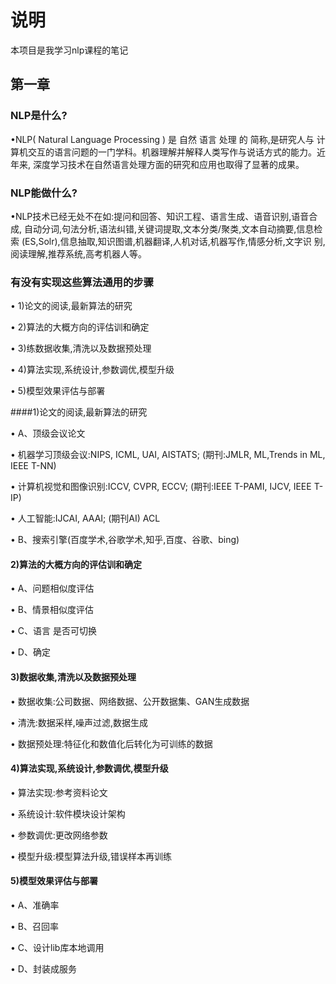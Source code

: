 # 说明
本项目是我学习nlp课程的笔记

## 第一章
### NLP是什么?

•NLP( Natural Language Processing ) 是 自然 语言 处理 的 简称,是研究人与
计算机交互的语言问题的一门学科。机器理解并解释人类写作与说话方式的能力。近年来,
深度学习技术在自然语言处理方面的研究和应用也取得了显著的成果。

### NLP能做什么?

•NLP技术已经无处不在如:提问和回答、知识工程、语言生成、语音识别,语音合成,
自动分词,句法分析,语法纠错,关键词提取,文本分类/聚类,文本自动摘要,信息检索
(ES,Solr),信息抽取,知识图谱,机器翻译,人机对话,机器写作,情感分析,文字识
别,阅读理解,推荐系统,高考机器人等。

### 有没有实现这些算法通用的步骤

• 1)论文的阅读,最新算法的研究

• 2)算法的大概方向的评估训和确定

• 3)练数据收集,清洗以及数据预处理

• 4)算法实现,系统设计,参数调优,模型升级

• 5)模型效果评估与部署

####1)论文的阅读,最新算法的研究

• A、顶级会议论文

• 机器学习顶级会议:NIPS, ICML, UAI, AISTATS; (期刊:JMLR, ML,Trends in ML, IEEE T-NN)

• 计算机视觉和图像识别:ICCV, CVPR, ECCV; (期刊:IEEE T-PAMI, IJCV,
IEEE T-IP)

• 人工智能:IJCAI, AAAI; (期刊AI) ACL

• B、搜索引擎(百度学术,谷歌学术,知乎,百度、谷歌、bing)

#### 2)算法的大概方向的评估训和确定

• A、问题相似度评估

• B、情景相似度评估

• C、语言 是否可切换

• D、确定

#### 3)数据收集,清洗以及数据预处理

• 数据收集:公司数据、网络数据、公开数据集、GAN生成数据

• 清洗:数据采样,噪声过滤,数据生成

• 数据预处理:特征化和数值化后转化为可训练的数据

#### 4)算法实现,系统设计,参数调优,模型升级

• 算法实现:参考资料论文

• 系统设计:软件模块设计架构

• 参数调优:更改网络参数

• 模型升级:模型算法升级,错误样本再训练

#### 5)模型效果评估与部署

• A、准确率

• B、召回率

• C、设计lib库本地调用

• D、封装成服务





